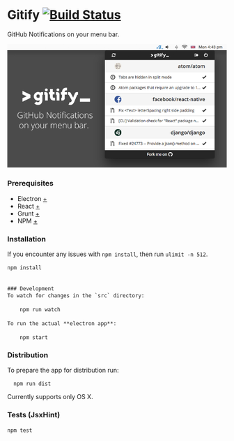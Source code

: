 Gitify [![Build Status](https://magnum.travis-ci.com/ekonstantinidis/gitify.svg?token=9QR4ewbqbkEmHps6q5sq&branch=master)](https://magnum.travis-ci.com/ekonstantinidis/gitify)
==========
GitHub Notifications on your menu bar.

![Gitify](images/press.png)

### Prerequisites

 - Electron [+](http://electron.atom.io/)
 - React [+](https://facebook.github.io/react/)
 - Grunt [+](http://gruntjs.com/)
 - NPM [+](https://www.npmjs.com/)


### Installation
If you encounter any issues with `npm install`, then run `ulimit -n 512`.

    npm install


    ### Development
    To watch for changes in the `src` directory:

        npm run watch

    To run the actual **electron app**:

        npm start


### Distribution
To prepare the app for distribution run:

      npm run dist

Currently supports only OS X.


### Tests (JsxHint)

    npm test
